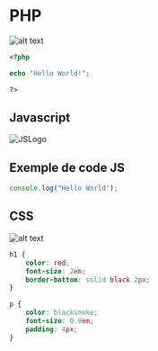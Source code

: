 # PHP
![alt text](https://upload.wikimedia.org/wikipedia/commons/2/27/PHP-logo.svg "Logo PHP")

```php
<?php

echo "Hello World!";

?>
```

## Javascript
![JSLogo](https://upload.wikimedia.org/wikipedia/commons/thumb/6/6a/JavaScript-logo.png/640px-JavaScript-logo.png)

## Exemple de code JS

```javascript
console.log("Hello World");
```

## CSS 

![alt text](https://ultimatecourses.com/assets/category/css-fcba6b473cb1125595dc28163be24eb673907258b5f6f6c82967a0587a9df20c.svg)

``` CSS
h1 { 
    color: red; 
    font-size: 2em; 
    border-bottom: solid black 2px; 
}

p {
    color: blacksmoke;
    font-size: 0.9em;
    padding: 4px;
}
```
